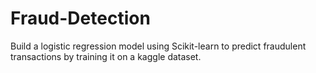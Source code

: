 # Fraud-Detection
Build a logistic regression model using Scikit-learn to predict fraudulent transactions by training it on a kaggle dataset.
